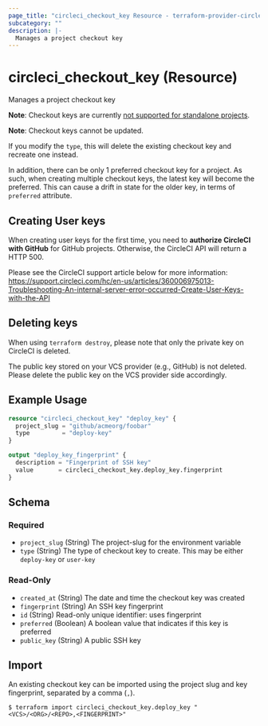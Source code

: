 ```yaml
---
page_title: "circleci_checkout_key Resource - terraform-provider-circleci"
subcategory: ""
description: |-
  Manages a project checkout key
---
```


# circleci_checkout_key (Resource)

Manages a project checkout key

**Note**: Checkout keys are currently [not supported for standalone projects](https://circleci.com/docs/gitlab-integration/#additional-ssh-keys-only).

**Note**: Checkout keys cannot be updated.

If you modify the `type`, this will delete the existing checkout key and recreate one instead.

In addition, there can be only 1 preferred checkout key for a project.
As such, when creating multiple checkout keys, the latest key will become the preferred.
This can cause a drift in state for the older key, in terms of `preferred` attribute.

## Creating User keys

When creating user keys for the first time, you need to **authorize CircleCI with GitHub** for GitHub projects.
Otherwise, the CircleCI API will return a HTTP 500.

Please see the CircleCI support article below for more information:
https://support.circleci.com/hc/en-us/articles/360006975013-Troubleshooting-An-internal-server-error-occurred-Create-User-Keys-with-the-API

## Deleting keys

When using `terraform destroy`, please note that only the private key on CircleCI is deleted.

The public key stored on your VCS provider (e.g., GitHub) is not deleted.
Please delete the public key on the VCS provider side accordingly.

## Example Usage

```terraform
resource "circleci_checkout_key" "deploy_key" {
  project_slug = "github/acmeorg/foobar"
  type         = "deploy-key"
}

output "deploy_key_fingerprint" {
  description = "Fingerprint of SSH key"
  value       = circleci_checkout_key.deploy_key.fingerprint
}
```

<!-- schema generated by tfplugindocs -->
## Schema

### Required

- `project_slug` (String) The project-slug for the environment variable
- `type` (String) The type of checkout key to create. This may be either `deploy-key` or `user-key`

### Read-Only

- `created_at` (String) The date and time the checkout key was created
- `fingerprint` (String) An SSH key fingerprint
- `id` (String) Read-only unique identifier: uses fingerprint
- `preferred` (Boolean) A boolean value that indicates if this key is preferred
- `public_key` (String) A public SSH key

## Import

An existing checkout key can be imported using the project slug and key
fingerprint, separated by a comma (`,`).

```console
$ terraform import circleci_checkout_key.deploy_key "<VCS>/<ORG>/<REPO>,<FINGERPRINT>"
```
